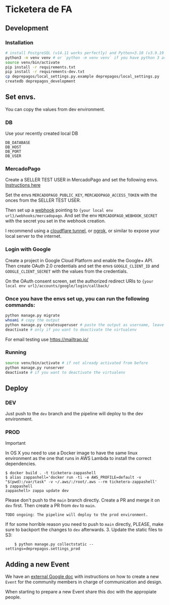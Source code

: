 # Ticketera de FA

## Development

### Installation

```sh
# install PostgreSQL (v14.11 works perfectly) and Python<3.10 (v3.9.19 works perfectly)
python3 -m venv venv # or `python -m venv venv` if you have python 3 as default
source venv/bin/activate
pip install -r requirements.txt
pip install -r requirements-dev.txt
cp deprepagos/local_settings.py.example deprepagos/local_settings.py
createdb deprepagos_development
```

## Set envs.

You can copy the values from dev environment.

### DB

Use your recently created local DB

```
DB_DATABASE
DB_HOST
DB_PORT
DB_USER
```

### MercadoPago

Create a SELLER TEST USER in MercadoPago and set the following
envs. [Instructions here]('https://www.mercadopago.com.ar/developers/es/docs/your-integrations/test/accounts')

Set the envs `MERCADOPAGO_PUBLIC_KEY`, `MERCADOPAGO_ACCESS_TOKEN` with the onces from the SELLER TEST USER.

Then set up a [webhook]('https://www.mercadopago.com.ar/developers/es/docs/your-integrations/notifications/webhooks')
pointing to `{your local env url}/webhooks/mercadopago`. And set the env `MERCADOPAGO_WEBHOOK_SECRET` with the secret
you set in the webhook creation.

I recommend using
a [cloudflare tunnel]('https://developers.cloudflare.com/cloudflare-one/connections/connect-networks/get-started/create-remote-tunnel/'),
or [ngrok]('https://ngrok.com/), or similar to expose your local server to the internet.

### Login with Google

Create a project in Google Cloud Platform and enable the Google+ API. Then create OAuth 2.0 credentials and set the envs
`GOOGLE_CLIENT_ID` and `GOOGLE_CLIENT_SECRET` with the values from the credentials.

On the OAuth consent screen, set the authorized redirect URIs to `{your local env url}/accounts/google/login/callback/`

### Once you have the envs set up, you can run the following commands:

```sh
python manage.py migrate
whoami # copy the output
python manage.py createsuperuser # paste the output as username, leave email empty, and set some password
deactivate # only if you want to deactivate the virtualenv
```

For email testing use https://mailtrap.io/

### Running

```sh
source venv/bin/activate # if not already activated from before
python manage.py runserver
deactivate # if you want to deactivate the virtualenv
```

## Deploy

### DEV

Just push to the `dev` branch and the pipeline will deploy to the dev environment.

### PROD
  > [!IMPORTANT]  
  > In OS X you need to use a Docker image to have the same linux environment
  > as the one that runs in AWS Lambda to install the correct dependencies.
  >
  > ```
  > $ docker build . -t ticketera-zappashell
  > $ alias zappashell='docker run -ti -e AWS_PROFILE=default -v "$(pwd):/var/task" -v ~/.aws/:/root/.aws --rm ticketera-zappashell'
  > $ zappashell
  > zappashell> zappa update dev
  > ```

Please don't push to the `main` branch directly. Create a PR and merge it on `dev` first. Then create a PR from `dev` to `main`.

`TODO ongoing: The pipeline will deploy to the prod environment.`

If for some horrible reason you need to push to `main` directly, PLEASE, make sure to backport the changes to `dev` afterwards.
3. Update the static files to S3:

        $ python manage.py collectstatic --settings=deprepagos.settings_prod

## Adding a new Event

We have an [external Google
doc](https://docs.google.com/document/d/1_8NBQMMYZ68ABRQs2Fy-BX296OZnTdzzGWp6yNr_KEU/edit)
with instructions on how to create a new `Event` for the community members in
charge of communication and design.

When starting to prepare a new Event share this doc with the appropiate people.
